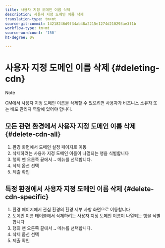 ```yaml
---
title: 사용자 지정 도메인 이름 삭제
description: 사용자 지정 도메인 이름 삭제
translation-type: tm+mt
source-git-commit: 14218246d9f34ab48a2215e1274d210293ae3f1b
workflow-type: tm+mt
source-wordcount: '150'
ht-degree: 0%

---
```



# 사용자 지정 도메인 이름 삭제 {#deleting-cdn}

>[!NOTE]
>CM에서 사용자 지정 도메인 이름을 삭제할 수 있으려면 사용자가 비즈니스 소유자 또는 배포 관리자 역할에 있어야 합니다.

## 모든 관련 환경에서 사용자 지정 도메인 이름 삭제 {#delete-cdn-all}

1. 환경 화면에서 도메인 설정 페이지로 이동
1. 삭제하려는 사용자 지정 도메인 이름이 나열되는 행을 식별합니다
1. 행의 맨 오른쪽 끝에서 **..** 메뉴를 선택합니다.
1. 삭제 옵션 선택
1. 제출 확인


## 특정 환경에서 사용자 지정 도메인 이름 삭제 {#delete-cdn-specific}

1. 환경 페이지에서 관심 환경의 환경 세부 사항 화면으로 이동합니다
1. 도메인 이름 테이블에서 삭제하려는 사용자 지정 도메인 이름이 나열되는 행을 식별합니다
1. 행의 맨 오른쪽 끝에서 **..** 메뉴를 선택합니다.
1. 삭제 옵션 선택
1. 제출 확인
